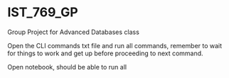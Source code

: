 # IST_769_GP
Group Project for Advanced Databases class

Open the CLI commands txt file and run all commands, remember to wait for things to work and get up before proceeding to next command.

Open notebook, should be able to run all
